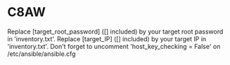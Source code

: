 # C8AW
Replace [target_root_password] ([] included) by your target root password in 'inventory.txt'. Replace [target_IP] ([] included) by your target IP in 'inventory.txt'. Don't forget to uncomment 'host_key_checking = False' on /etc/ansible/ansible.cfg
